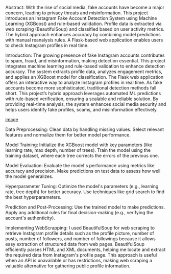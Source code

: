 Abstract:
    With the rise of social media, fake accounts have become a major concern, leading to privacy threats and misinformation. 
    This project introduces an Instagram Fake Account Detection System using Machine Learning (XGBoost) and rule-based validation. 
    Profile data is extracted via web scraping (BeautifulSoup) and classified based on user activity metrics. 
    The hybrid approach enhances accuracy by combining model predictions with manual reanalysis rules. 
    A Flask-based web application enables users to check Instagram profiles in real time.

Introduction:
    The growing presence of fake Instagram accounts contributes to spam, fraud, and misinformation, making detection essential. 
    This project integrates machine learning and rule-based validation to enhance detection accuracy. 
    The system extracts profile data, analyzes engagement metrics, and applies an XGBoost model for classification. 
    The Flask web application offers an interactive way to analyze Instagram profiles in real time.
    As fake accounts become more sophisticated, traditional detection methods fall short. 
    This project’s hybrid approach leverages automated ML predictions with rule-based verification, ensuring a scalable and reliable solution. 
    By providing real-time analysis, the system enhances social media security and helps users identify fake profiles, scams, and misinformation effectively.

[image](https://github.com/user-attachments/assets/5f682c5a-9052-48e7-a487-e27d5da2dd05)

Data Preprocessing:
Clean data by handling missing values.
Select relevant features and normalize them for better model performance.

Model Training:
Initialize the XGBoost model with key parameters (like learning rate, max depth, number of trees).
Train the model using the training dataset, where each tree corrects the errors of the previous one.

Model Evaluation:
Evaluate the model's performance using metrics like accuracy and precision.
Make predictions on test data to assess how well the model generalizes.

Hyperparameter Tuning:
Optimize the model's parameters (e.g., learning rate, tree depth) for better accuracy.
Use techniques like grid search to find the best hyperparameters.

Prediction and Post-Processing:
Use the trained model to make predictions.
Apply any additional rules for final decision-making (e.g., verifying the account's authenticity).

Implementing WebScrapping:
    I used BeautifulSoup for web scraping to retrieve Instagram profile details such as the profile picture, number of posts, number of followers, and number of followings because it allows easy extraction of structured data from web pages. 
    BeautifulSoup efficiently parses HTML and XML documents, helping me locate and extract the required data from Instagram's profile page. 
    This approach is useful when an API is unavailable or has restrictions, making web scraping a valuable alternative for gathering public profile information.


       







